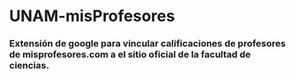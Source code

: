 # UNAM-misProfesores
### Extensión de google para vincular calificaciones de profesores de misprofesores.com a el sitio oficial de la facultad de ciencias.
